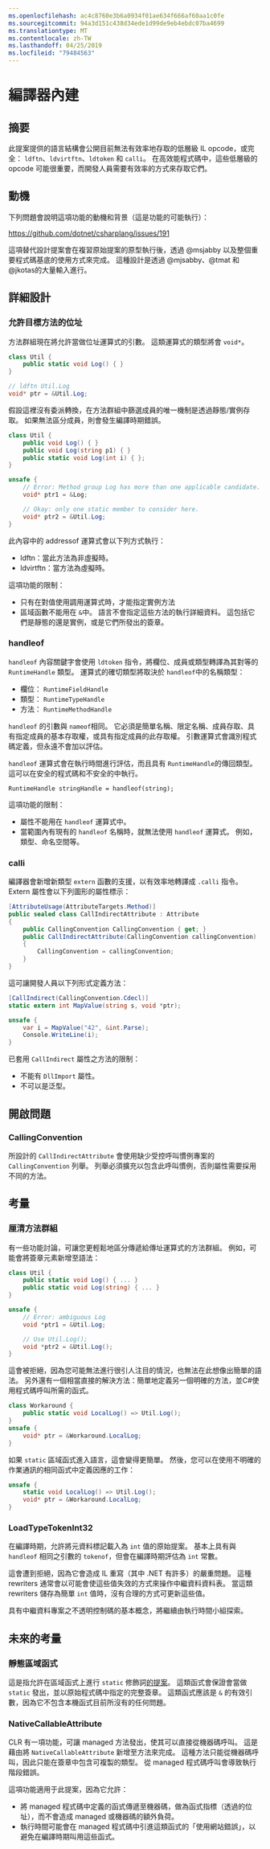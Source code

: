 ```yaml
---
ms.openlocfilehash: ac4c8760e3b6a0934f01ae634f666af60aa1c0fe
ms.sourcegitcommit: 94a3d151c438d34ede1d99de9eb4ebdc07ba4699
ms.translationtype: MT
ms.contentlocale: zh-TW
ms.lasthandoff: 04/25/2019
ms.locfileid: "79484563"
---
```

# <a name="compiler-intrinsics"></a>編譯器內建

## <a name="summary"></a>摘要

此提案提供的語言結構會公開目前無法有效率地存取的低層級 IL opcode，或完全： `ldftn`、`ldvirtftn`、`ldtoken` 和 `calli`。 在高效能程式碼中，這些低層級的 opcode 可能很重要，而開發人員需要有效率的方式來存取它們。

## <a name="motivation"></a>動機

下列問題會說明這項功能的動機和背景（這是功能的可能執行）： 

https://github.com/dotnet/csharplang/issues/191

這項替代設計提案會在複習原始提案的原型執行後，透過 @msjabby 以及整個重要程式碼基底的使用方式來完成。 這種設計是透過 @mjsabby、@tmat 和 @jkotas的大量輸入進行。

## <a name="detailed-design"></a>詳細設計 

### <a name="allow-address-of-to-target-methods"></a>允許目標方法的位址

方法群組現在將允許當做位址運算式的引數。 這類運算式的類型將會 `void*`。 

``` csharp
class Util { 
    public static void Log() { } 
}

// ldftn Util.Log
void* ptr = &Util.Log; 
```

假設這裡沒有委派轉換，在方法群組中篩選成員的唯一機制是透過靜態/實例存取。 如果無法區分成員，則會發生編譯時期錯誤。

``` csharp
class Util { 
    public void Log() { } 
    public void Log(string p1) { } 
    public static void Log(int i) { };
}

unsafe {
    // Error: Method group Log has more than one applicable candidate.
    void* ptr1 = &Log; 

    // Okay: only one static member to consider here.
    void* ptr2 = &Util.Log;
}
```

此內容中的 addressof 運算式會以下列方式執行：

- ldftn：當此方法為非虛擬時。
- ldvirtftn：當方法為虛擬時。

這項功能的限制：

- 只有在對值使用調用運算式時，才能指定實例方法
- 區域函數不能用在 `&`中。 語言不會指定這些方法的執行詳細資料。 這包括它們是靜態的還是實例，或是它們所發出的簽章。

### <a name="handleof"></a>handleof

`handleof` 內容關鍵字會使用 `ldtoken` 指令，將欄位、成員或類型轉譯為其對等的 `RuntimeHandle` 類型。 運算式的確切類型將取決於 `handleof`中的名稱類型：

- 欄位： `RuntimeFieldHandle`
- 類型： `RuntimeTypeHandle`
- 方法： `RuntimeMethodHandle`

`handleof` 的引數與 `nameof`相同。 它必須是簡單名稱、限定名稱、成員存取、具有指定成員的基本存取權，或具有指定成員的此存取權。 引數運算式會識別程式碼定義，但永遠不會加以評估。

`handleof` 運算式會在執行時間進行評估，而且具有 `RuntimeHandle`的傳回類型。 這可以在安全的程式碼和不安全的中執行。 

``` 
RuntimeHandle stringHandle = handleof(string);
```

這項功能的限制：

- 屬性不能用在 `handleof` 運算式中。
- 當範圍內有現有的 `handleof` 名稱時，就無法使用 `handleof` 運算式。 例如，類型、命名空間等。

### <a name="calli"></a>calli

編譯器會新增新類型 `extern` 函數的支援，以有效率地轉譯成 `.calli` 指令。 Extern 屬性會以下列圖形的屬性標示：

``` csharp
[AttributeUsage(AttributeTargets.Method)]
public sealed class CallIndirectAttribute : Attribute
{
    public CallingConvention CallingConvention { get; }
    public CallIndirectAttribute(CallingConvention callingConvention)
    {
        CallingConvention = callingConvention;
    }
}
```

這可讓開發人員以下列形式定義方法：

``` csharp
[CallIndirect(CallingConvention.Cdecl)]
static extern int MapValue(string s, void *ptr);

unsafe {
    var i = MapValue("42", &int.Parse);
    Console.WriteLine(i);
}
```

已套用 `CallIndirect` 屬性之方法的限制：

- 不能有 `DllImport` 屬性。
- 不可以是泛型。

## <a name="open-issues"></a>開啟問題

### <a name="callingconvention"></a>CallingConvention

所設計的 `CallIndirectAttribute` 會使用缺少受控呼叫慣例專案的 `CallingConvention` 列舉。 列舉必須擴充以包含此呼叫慣例，否則屬性需要採用不同的方法。

## <a name="considerations"></a>考量

### <a name="disambiguating-method-groups"></a>厘清方法群組

有一些功能討論，可讓您更輕鬆地區分傳遞給傳址運算式的方法群組。 例如，可能會將簽章元素新增至語法：

``` csharp
class Util {
    public static void Log() { ... }
    public static void Log(string) { ... }
}

unsafe {
    // Error: ambiguous Log
    void *ptr1 = &Util.Log;

    // Use Util.Log();
    void *ptr2 = &Util.Log();
}
```

這會被拒絕，因為您可能無法進行很引人注目的情況，也無法在此想像出簡單的語法。 另外還有一個相當直接的解決方法：簡單地定義另一個明確的方法，並C#使用程式碼呼叫所需的函式。 

``` csharp
class Workaround {
    public static void LocalLog() => Util.Log();
}
unsafe { 
    void* ptr = &Workaround.LocalLog;
}
```

如果 `static` 區域函式進入語言，這會變得更簡單。 然後，您可以在使用不明確的作業通訊的相同函式中定義因應的工作：

``` csharp
unsafe { 
    static void LocalLog() => Util.Log();
    void* ptr = &Workaround.LocalLog;
}
```

### <a name="loadtypetokenint32"></a>LoadTypeTokenInt32

在編譯時期，允許將元資料標記載入為 `int` 值的原始提案。 基本上具有與 `handleof` 相同之引數的 `tokenof`，但會在編譯時期評估為 `int` 常數。 

這會遭到拒絕，因為它會造成 IL 重寫（其中 .NET 有許多）的嚴重問題。 這種 rewriters 通常會以可能會使這些值失效的方式來操作中繼資料資料表。 當這類 rewriters 儲存為簡單 `int` 值時，沒有合理的方式可更新這些值。

具有中繼資料專案之不透明控制碼的基本概念，將繼續由執行時間小組探索。 

## <a name="future-considerations"></a>未來的考量

### <a name="static-local-functions"></a>靜態區域函式

這是指允許在區域函式上進行 `static` 修飾詞[的提案](https://github.com/dotnet/csharplang/issues/1565)。 這類函式會保證會當做 `static` 發出，並以原始程式碼中指定的完整簽章。 這類函式應該是 `&` 的有效引數，因為它不包含本機函式目前所沒有的任何問題。

### <a name="nativecallableattribute"></a>NativeCallableAttribute

CLR 有一項功能，可讓 managed 方法發出，使其可以直接從機器碼呼叫。 這是藉由將 `NativeCallableAttribute` 新增至方法來完成。 這種方法只能從機器碼呼叫，因此只能在簽章中包含可複製的類型。 從 managed 程式碼呼叫會導致執行階段錯誤。 

這項功能適用于此提案，因為它允許：

- 將 managed 程式碼中定義的函式傳遞至機器碼，做為函式指標（透過的位址），而不會造成 managed 或機器碼的額外負荷。 
- 執行時間可能會在 managed 程式碼中引進這類函式的「使用網站錯誤」，以避免在編譯時期叫用這些函式。




